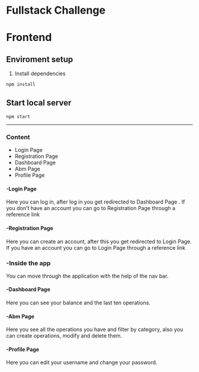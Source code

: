 # **Fullstack Challenge**
# Frontend

##  Enviroment setup

1. Install dependencies
````bash
npm install
````
## Start local server
`npm start`

------------------

### Content
- Login Page
- Registration Page
- Dashboard Page
- Abm Page
- Profile Page

#### -Login Page
 Here you can log in, after log in you get redirected to Dashboard Page . 
 If you don't have an account you can go to Registration Page through a reference link
#### -Registration Page
 Here you can create an account, after this you get redirected to Login Page.
 If you have an account you can go to Login Page through a reference link
### -Inside the app
 You can move through the application with the help of the nav bar.
#### -Dashboard Page
 Here you can see your balance and the last ten operations.
#### -Abm Page
 Here you see all the operations you have and filter by category, also you can create operations, modify and delete them.
#### -Profile Page
 Here you can edit your username and change your password.
